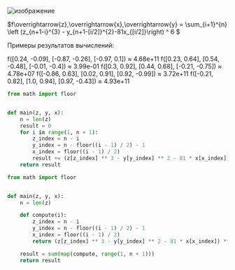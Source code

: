 ![изображение](https://github.com/mir4sem/python/assets/70198995/7d6addd5-2457-4298-93f3-907653b05a87)

$f\overrightarrow{z},\overrightarrow{x},\overrightarrow{y} = \sum_{i+1}^{n} \left (z_{n+1-i}^{3} - y_{n+1-[i/2]}^{2}-81x_{[i/2]}\right) ^ 6 $
 
Примеры результатов вычислений:

f([0.24, -0.09],
[-0.87, -0.26],
[-0.97, 0.1]) ≈ 4.68e+11
f([0.23, 0.64],
[0.54, -0.48],
[-0.01, -0.4]) ≈ 3.99e-01
f([0.3, 0.92],
[0.44, 0.68],
[-0.21, -0.75]) ≈ 4.78e+07
f([-0.86, 0.63],
[0.02, 0.91],
[0.92, -0.99]) ≈ 3.72e+11
f([-0.21, 0.82],
[1.0, 0.94],
[0.97, -0.43]) ≈ 4.93e+11

```python
from math import floor


def main(z, y, x):
    n = len(z)
    result = 0
    for i in range(1, n + 1):
        z_index = n - i
        y_index = n - floor((i - 1) / 2) - 1
        x_index = floor((i - 1) / 2)
        result += (z[z_index] ** 3 - y[y_index] ** 2 - 81 * x[x_index]) ** 6
    return result

```

```python
from math import floor


def main(z, y, x):
    n = len(z)

    def compute(i):
        z_index = n - i
        y_index = n - floor((i - 1) / 2) - 1
        x_index = floor((i - 1) / 2)
        return (z[z_index] ** 3 - y[y_index] ** 2 - 81 * x[x_index]) ** 6

    result = sum(map(compute, range(1, n + 1)))
    return result

```
